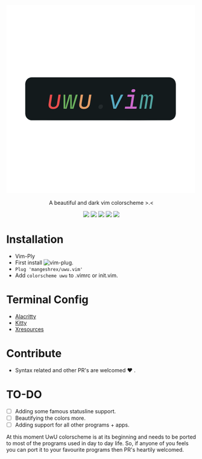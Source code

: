 <p align-"center"> 
	<img src="assets/uwu-template.png" alt="uwu colorscheme">
</p>
<p align="center">
A beautiful and dark vim colorscheme >.< 
</p>

<p align="center"> 
<img src="https://img.shields.io/github/stars/Mangeshrex/uwu.vim?color=d3869b&labelColor=1b2224&style=for-the-badge"> <img src="https://img.shields.io/github/issues/Mangeshrex/uwu.vim?color=e7ac7e&labelColor=1b2224&style=for-the-badge">  
<img src="https://img.shields.io/static/v1?label=license&message=MIT&color=5b98a9&labelColor=1b2224&style=for-the-badge"> 
<img src="https://img.shields.io/github/forks/Mangeshrex/uwu.vim?color=e74c4c&labelColor=1b2224&style=for-the-badge"> <img src="https://img.shields.io/static/v1?label=PR%27s&message=Welcomed&color=51a39f&labelColor=1b2224&style=for-the-badge"> 
</p> 

# Installation 
- Vim-Ply 
- First install ![vim-plug](https://github.com/junegunn/vim-plug). 
- ```Plug 'mangeshrex/uwu.vim' ``` 
- Add ```colorscheme uwu``` to .vimrc or init.vim. 

# Terminal Config
- <a href="https://github.com/mangeshrex/uwu.vim/tree/main/assets/alacritty.yml">Alacritty</a>
- <a href="https://github.com/Mangeshrex/uwu.vim/tree/main/assets/kitty.conf">Kitty</a>
- <a href="https://github.com/Mangeshrex/uwu.vim/tree/main/assets/.Xresources">Xresources</a> 

# Contribute 
- Syntax related and other PR's are welcomed  ❤️ .

# TO-DO 
- [ ] Adding some famous statusline support. 
- [ ] Beautifying the colors more. 
- [ ] Adding support for all other programs + apps. 

At this moment UwU colorscheme is at its beginning and needs to be ported to most of the programs used in day to day life. So, if anyone of you feels you can port it to your favourite programs then PR's heartily welcomed.  


